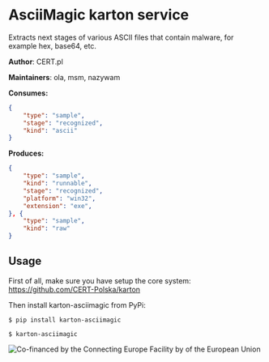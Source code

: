 # AsciiMagic karton service

Extracts next stages of various ASCII files that contain malware, for example hex, base64, etc.

**Author**: CERT.pl

**Maintainers**: ola, msm, nazywam

**Consumes:**
```json
{
    "type": "sample",
    "stage": "recognized",
    "kind": "ascii"
} 
```

**Produces:**
```json
{
    "type": "sample",
    "kind": "runnable",
    "stage": "recognized",
    "platform": "win32",
    "extension": "exe",
}, {
    "type": "sample",
    "kind": "raw"
}
```


## Usage

First of all, make sure you have setup the core system: https://github.com/CERT-Polska/karton

Then install karton-asciimagic from PyPi:

```shell
$ pip install karton-asciimagic

$ karton-asciimagic
```

![Co-financed by the Connecting Europe Facility by of the European Union](https://www.cert.pl/uploads/2019/02/en_horizontal_cef_logo-e1550495232540.png)
